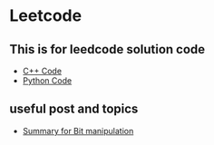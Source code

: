# Leetcode
This is for leedcode solution code
-------------------------------------------

* [C++ Code](https://github.com/Alex1888/Leetcode/tree/master/CPP)
* [Python Code](https://github.com/Alex1888/Leetcode/tree/master/Python)



## useful post and topics
* [Summary for Bit manipulation](https://discuss.leetcode.com/topic/50315/a-summary-how-to-use-bit-manipulation-to-solve-problems-easily-and-efficiently)
